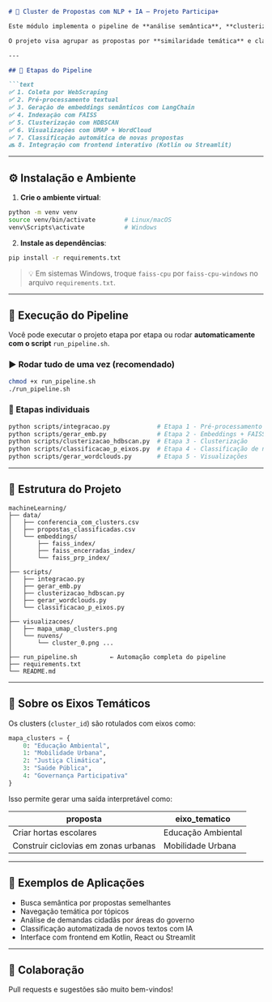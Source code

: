 ````markdown
# 🧠 Cluster de Propostas com NLP + IA — Projeto Participa+

Este módulo implementa o pipeline de **análise semântica**, **clusterização automática** e **classificação temática** de propostas públicas extraídas do site [Brasil Participativo](https://brasilparticipativo.presidencia.gov.br/).

O projeto visa agrupar as propostas por **similaridade temática** e classificá-las em **eixos interpretáveis**, utilizando técnicas de **NLP**, **embeddings semânticos**, **FAISS** e **algoritmos não supervisionados (como HDBSCAN)**.

---

## 📌 Etapas do Pipeline

```text
✅ 1. Coleta por WebScraping
✅ 2. Pré-processamento textual
✅ 3. Geração de embeddings semânticos com LangChain
✅ 4. Indexação com FAISS
✅ 5. Clusterização com HDBSCAN
✅ 6. Visualizações com UMAP + WordCloud
✅ 7. Classificação automática de novas propostas
🔜 8. Integração com frontend interativo (Kotlin ou Streamlit)
````

---

## ⚙️ Instalação e Ambiente

1. **Crie o ambiente virtual**:

```bash
python -m venv venv
source venv/bin/activate        # Linux/macOS
venv\Scripts\activate           # Windows
```

2. **Instale as dependências**:

```bash
pip install -r requirements.txt
```

> 💡 Em sistemas Windows, troque `faiss-cpu` por `faiss-cpu-windows` no arquivo `requirements.txt`.

---

## 🚀 Execução do Pipeline

Você pode executar o projeto etapa por etapa ou rodar **automaticamente com o script** `run_pipeline.sh`.

### ▶️ Rodar tudo de uma vez (recomendado)

```bash
chmod +x run_pipeline.sh
./run_pipeline.sh
```

### 🎯 Etapas individuais

```bash
python scripts/integracao.py             # Etapa 1 - Pré-processamento
python scripts/gerar_emb.py              # Etapa 2 - Embeddings + FAISS
python scripts/clusterizacao_hdbscan.py  # Etapa 3 - Clusterização
python scripts/classificacao_p_eixos.py  # Etapa 4 - Classificação de novas propostas
python scripts/gerar_wordclouds.py       # Etapa 5 - Visualizações
```

---

## 📁 Estrutura do Projeto

```
machineLearning/
├── data/
│   ├── conferencia_com_clusters.csv
│   ├── propostas_classificadas.csv
│   └── embeddings/
│       ├── faiss_index/
│       ├── faiss_encerradas_index/
│       └── faiss_prp_index/
│
├── scripts/
│   ├── integracao.py
│   ├── gerar_emb.py
│   ├── clusterizacao_hdbscan.py
│   ├── gerar_wordclouds.py
│   └── classificacao_p_eixos.py
│
├── visualizacoes/
│   ├── mapa_umap_clusters.png
│   └── nuvens/
│       └── cluster_0.png ...
│
├── run_pipeline.sh         ← Automação completa do pipeline
├── requirements.txt
└── README.md
```

---

## 🧠 Sobre os Eixos Temáticos

Os clusters (`cluster_id`) são rotulados com eixos como:

```python
mapa_clusters = {
    0: "Educação Ambiental",
    1: "Mobilidade Urbana",
    2: "Justiça Climática",
    3: "Saúde Pública",
    4: "Governança Participativa"
}
```

Isso permite gerar uma saída interpretável como:

| proposta                             | eixo\_tematico     |
| ------------------------------------ | ------------------ |
| Criar hortas escolares               | Educação Ambiental |
| Construir ciclovias em zonas urbanas | Mobilidade Urbana  |

---

## 🧪 Exemplos de Aplicações

* Busca semântica por propostas semelhantes
* Navegação temática por tópicos
* Análise de demandas cidadãs por áreas do governo
* Classificação automatizada de novos textos com IA
* Interface com frontend em Kotlin, React ou Streamlit

---

## 🤝 Colaboração

Pull requests e sugestões são muito bem-vindos!

```
